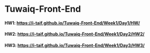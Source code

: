 # Tuwaiq-Front-End
#### HW1: https://i-taif.github.io/Tuwaiq-Front-End/Week1/Day1/HW/
#### HW2: https://i-taif.github.io/Tuwaiq-Front-End/Week1/Day2/HW2/
#### HW3: https://i-taif.github.io/Tuwaiq-Front-End/Week1/Day3/HW3/
